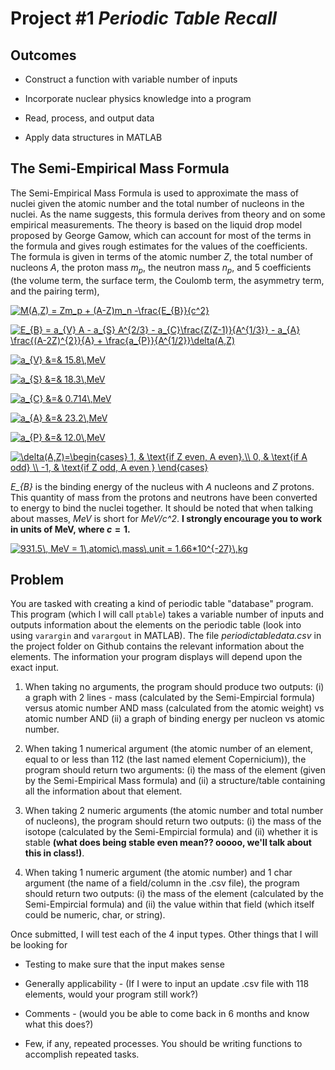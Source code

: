  Project \#1 *Periodic Table Recall* 
===================================


Outcomes 
--------

-   Construct a function with variable number of inputs

-   Incorporate nuclear physics knowledge into a program

-   Read, process, and output data

-   Apply data structures in MATLAB

The Semi-Empirical Mass Formula 
-------------------------------

The Semi-Empirical Mass Formula is used to approximate the mass of
nuclei given the atomic number and the total number of nucleons in the
nuclei. As the name suggests, this formula derives from theory and on some empirical measurements. The theory is based on the liquid drop model proposed by George Gamow, which can account for most of the terms
in the formula and gives rough estimates for the values of the
coefficients. The formula is given in terms of the atomic number $Z$,
the total number of nucleons $A$, the proton mass $m_p$, the neutron
mass $n_p$, and 5 coefficients (the volume term, the surface term, the
Coulomb term, the asymmetry term, and the pairing term),

<a href="https://www.codecogs.com/eqnedit.php?latex=M(A,Z)&space;=&space;Zm_p&space;&plus;&space;(A-Z)m_n&space;-\frac{E_{B}}{c^2}" target="_blank"><img src="https://latex.codecogs.com/gif.latex?M(A,Z)&space;=&space;Zm_p&space;&plus;&space;(A-Z)m_n&space;-\frac{E_{B}}{c^2}" title="M(A,Z) = Zm_p + (A-Z)m_n -\frac{E_{B}}{c^2}" /></a>

<a href="https://www.codecogs.com/eqnedit.php?latex=E_{B}&space;=&space;a_{V}&space;A&space;-&space;a_{S}&space;A^{2/3}&space;-&space;a_{C}\frac{Z(Z-1)}{A^{1/3}}&space;-&space;a_{A}&space;\frac{(A-2Z)^{2}}{A}&space;&plus;&space;\frac{a_{P}}{A^{1/2}}\delta(A,Z)" target="_blank"><img src="https://latex.codecogs.com/gif.latex?E_{B}&space;=&space;a_{V}&space;A&space;-&space;a_{S}&space;A^{2/3}&space;-&space;a_{C}\frac{Z(Z-1)}{A^{1/3}}&space;-&space;a_{A}&space;\frac{(A-2Z)^{2}}{A}&space;&plus;&space;\frac{a_{P}}{A^{1/2}}\delta(A,Z)" title="E_{B} = a_{V} A - a_{S} A^{2/3} - a_{C}\frac{Z(Z-1)}{A^{1/3}} - a_{A} \frac{(A-2Z)^{2}}{A} + \frac{a_{P}}{A^{1/2}}\delta(A,Z)" /></a>

<a href="https://www.codecogs.com/eqnedit.php?latex=a_{V}&space;&=&&space;15.8\,MeV" target="_blank"><img src="https://latex.codecogs.com/gif.latex?a_{V}&space;&=&&space;15.8\,MeV" title="a_{V} &=& 15.8\,MeV" /></a>

<a href="https://www.codecogs.com/eqnedit.php?latex=a_{S}&space;&=&&space;18.3\,MeV" target="_blank"><img src="https://latex.codecogs.com/gif.latex?a_{S}&space;&=&&space;18.3\,MeV" title="a_{S} &=& 18.3\,MeV" /></a>

<a href="https://www.codecogs.com/eqnedit.php?latex=a_{C}&space;&=&&space;0.714\,MeV" target="_blank"><img src="https://latex.codecogs.com/gif.latex?a_{C}&space;&=&&space;0.714\,MeV" title="a_{C} &=& 0.714\,MeV" /></a>

<a href="https://www.codecogs.com/eqnedit.php?latex=a_{A}&space;&=&&space;23.2\,MeV" target="_blank"><img src="https://latex.codecogs.com/gif.latex?a_{A}&space;&=&&space;23.2\,MeV" title="a_{A} &=& 23.2\,MeV" /></a>

<a href="https://www.codecogs.com/eqnedit.php?latex=a_{P}&space;&=&&space;12.0\,MeV" target="_blank"><img src="https://latex.codecogs.com/gif.latex?a_{P}&space;&=&&space;12.0\,MeV" title="a_{P} &=& 12.0\,MeV" /></a>

<a href="https://www.codecogs.com/eqnedit.php?latex=\delta(A,Z)=\begin{cases}&space;1,&space;&&space;\text{if&space;Z&space;even,&space;A&space;even}.\\&space;0,&space;&&space;\text{if&space;A&space;odd}&space;\\&space;-1,&space;&&space;\text{if&space;Z&space;odd,&space;A&space;even&space;}&space;\end{cases}" target="_blank"><img src="https://latex.codecogs.com/gif.latex?\delta(A,Z)=\begin{cases}&space;1,&space;&&space;\text{if&space;Z&space;even,&space;A&space;even}.\\&space;0,&space;&&space;\text{if&space;A&space;odd}&space;\\&space;-1,&space;&&space;\text{if&space;Z&space;odd,&space;A&space;even&space;}&space;\end{cases}" title="\delta(A,Z)=\begin{cases} 1, & \text{if Z even, A even}.\\ 0, & \text{if A odd} \\ -1, & \text{if Z odd, A even } \end{cases}" /></a>
 
 *E_{B}* is the binding energy of the nucleus with *A* nucleons and *Z* protons. This
quantity of mass from the protons and neutrons have been converted to
energy to bind the nuclei together. It should be noted that when talking
about masses, *MeV* is short for *MeV/c^2*. **I strongly encourage you to
work in units of MeV, where $c=1$.** 

<a href="https://www.codecogs.com/eqnedit.php?latex=931.5\,&space;MeV&space;=&space;1\,atomic\,mass\,unit&space;=&space;1.66*10^{-27}\,kg" target="_blank"><img src="https://latex.codecogs.com/gif.latex?931.5\,&space;MeV&space;=&space;1\,atomic\,mass\,unit&space;=&space;1.66*10^{-27}\,kg" title="931.5\, MeV = 1\,atomic\,mass\,unit = 1.66*10^{-27}\,kg" /></a>

Problem 
-------

You are tasked with creating a kind of periodic table "database"
program. This program (which I will call `ptable`) takes a variable
number of inputs and outputs information about the elements on the
periodic table (look into using `varargin` and `varargout` in MATLAB). The file *periodictabledata.csv* in the project folder on Github
contains the relevant information about the elements. The information
your program displays will depend upon the exact input.

1.  When taking no arguments, the program should produce two
    outputs: (i) a graph with 2 lines - mass (calculated by the
    Semi-Empircial formula) versus atomic number AND mass (calculated
    from the atomic weight) vs atomic number AND (ii) a graph of binding
    energy per nucleon vs atomic number.

2.  When taking 1 numerical argument (the atomic number of an element,
    equal to or less than 112 (the last named element Copernicium)), the
    program should return two arguments: (i) the mass of the element
    (given by the Semi-Empirical Mass formula) and (ii) a structure/table containing all the information about that element.

3.  When taking 2 numeric arguments (the atomic number and total number
    of nucleons), the program should return two outputs: (i) the mass of
    the isotope (calculated by the
    Semi-Empircial formula) and (ii) whether it is stable **(what does being stable
    even mean?? ooooo, we'll talk about this in class!)**.

4.  When taking 1 numeric argument (the atomic number) and 1 char
    argument (the name of a field/column in the .csv file), the program should
    return two outputs: (i) the mass of the element (calculated by the
    Semi-Empircial formula) and (ii) the value
    within that field (which itself could be numeric, char, or string).

Once submitted, I will test each of the 4 input types. Other things that
I will be looking for

-   Testing to make sure that the input makes sense

-   Generally applicability - (If I were to input an update .csv file
    with 118 elements, would your program still work?)

-   Comments - (would you be able to come back in 6 months and know what
    this does?)

-   Few, if any, repeated processes. You should be writing functions to accomplish repeated tasks.

